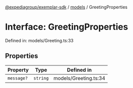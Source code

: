 [@expediagroup/exemplar-sdk](../../index.md) / [models](../index.md) / GreetingProperties

# Interface: GreetingProperties

Defined in: models/Greeting.ts:33

## Properties

| Property | Type | Defined in |
| ------ | ------ | ------ |
| <a id="message"></a> `message?` | `string` | models/Greeting.ts:34 |
